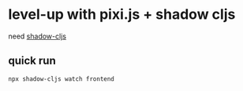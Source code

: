 # level-up with pixi.js + shadow cljs

need [shadow-cljs](https://github.com/thheller/shadow-cljs)

## quick run
```sh
npx shadow-cljs watch frontend
```